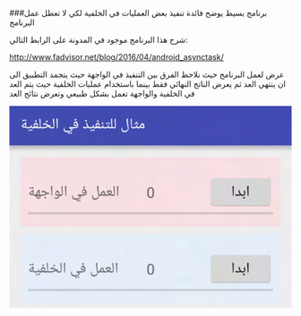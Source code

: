 ###برنامج بسيط يوضح فائدة تنفيذ بعض العمليات في الخلفية لكي لا تعطل عمل البرنامج

شرح هذا البرنامج موجود في المدونة على الرابط التالي:

 http://www.fadvisor.net/blog/2016/04/android_asynctask/

عرض لعمل البرنامج حيث نلاحظ الفرق بين التنفيذ في الواجهة حيث يتجمد التطبيق الى ان ينتهي العد ثم يعرض الناتج النهائي فقط
بينما باستخدام عمليات الخلفية حيث يتم العد في الخلفية والواجهة تعمل بشكل طبيعي وتعرض نتائج العد

<img src="AsyncTask.gif">
